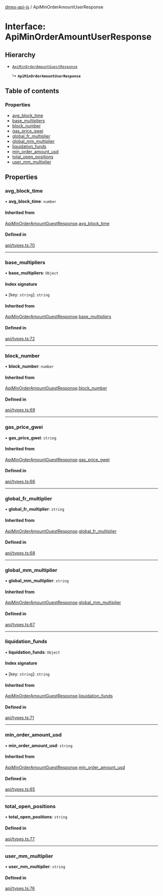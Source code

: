 [dmex-api-js](../README.md) / ApiMinOrderAmountUserResponse

# Interface: ApiMinOrderAmountUserResponse

## Hierarchy

- [`ApiMinOrderAmountGuestResponse`](ApiMinOrderAmountGuestResponse.md)

  ↳ **`ApiMinOrderAmountUserResponse`**

## Table of contents

### Properties

- [avg\_block\_time](ApiMinOrderAmountUserResponse.md#avg_block_time)
- [base\_multipliers](ApiMinOrderAmountUserResponse.md#base_multipliers)
- [block\_number](ApiMinOrderAmountUserResponse.md#block_number)
- [gas\_price\_gwei](ApiMinOrderAmountUserResponse.md#gas_price_gwei)
- [global\_fr\_multiplier](ApiMinOrderAmountUserResponse.md#global_fr_multiplier)
- [global\_mm\_multiplier](ApiMinOrderAmountUserResponse.md#global_mm_multiplier)
- [liquidation\_funds](ApiMinOrderAmountUserResponse.md#liquidation_funds)
- [min\_order\_amount\_usd](ApiMinOrderAmountUserResponse.md#min_order_amount_usd)
- [total\_open\_positions](ApiMinOrderAmountUserResponse.md#total_open_positions)
- [user\_mm\_multiplier](ApiMinOrderAmountUserResponse.md#user_mm_multiplier)

## Properties

### avg\_block\_time

• **avg\_block\_time**: `number`

#### Inherited from

[ApiMinOrderAmountGuestResponse](ApiMinOrderAmountGuestResponse.md).[avg_block_time](ApiMinOrderAmountGuestResponse.md#avg_block_time)

#### Defined in

[api/types.ts:70](https://github.com/dmex-app/node-api-js/blob/37c40d0/src/api/types.ts#L70)

___

### base\_multipliers

• **base\_multipliers**: `Object`

#### Index signature

▪ [key: `string`]: `string`

#### Inherited from

[ApiMinOrderAmountGuestResponse](ApiMinOrderAmountGuestResponse.md).[base_multipliers](ApiMinOrderAmountGuestResponse.md#base_multipliers)

#### Defined in

[api/types.ts:72](https://github.com/dmex-app/node-api-js/blob/37c40d0/src/api/types.ts#L72)

___

### block\_number

• **block\_number**: `number`

#### Inherited from

[ApiMinOrderAmountGuestResponse](ApiMinOrderAmountGuestResponse.md).[block_number](ApiMinOrderAmountGuestResponse.md#block_number)

#### Defined in

[api/types.ts:69](https://github.com/dmex-app/node-api-js/blob/37c40d0/src/api/types.ts#L69)

___

### gas\_price\_gwei

• **gas\_price\_gwei**: `string`

#### Inherited from

[ApiMinOrderAmountGuestResponse](ApiMinOrderAmountGuestResponse.md).[gas_price_gwei](ApiMinOrderAmountGuestResponse.md#gas_price_gwei)

#### Defined in

[api/types.ts:66](https://github.com/dmex-app/node-api-js/blob/37c40d0/src/api/types.ts#L66)

___

### global\_fr\_multiplier

• **global\_fr\_multiplier**: `string`

#### Inherited from

[ApiMinOrderAmountGuestResponse](ApiMinOrderAmountGuestResponse.md).[global_fr_multiplier](ApiMinOrderAmountGuestResponse.md#global_fr_multiplier)

#### Defined in

[api/types.ts:68](https://github.com/dmex-app/node-api-js/blob/37c40d0/src/api/types.ts#L68)

___

### global\_mm\_multiplier

• **global\_mm\_multiplier**: `string`

#### Inherited from

[ApiMinOrderAmountGuestResponse](ApiMinOrderAmountGuestResponse.md).[global_mm_multiplier](ApiMinOrderAmountGuestResponse.md#global_mm_multiplier)

#### Defined in

[api/types.ts:67](https://github.com/dmex-app/node-api-js/blob/37c40d0/src/api/types.ts#L67)

___

### liquidation\_funds

• **liquidation\_funds**: `Object`

#### Index signature

▪ [key: `string`]: `string`

#### Inherited from

[ApiMinOrderAmountGuestResponse](ApiMinOrderAmountGuestResponse.md).[liquidation_funds](ApiMinOrderAmountGuestResponse.md#liquidation_funds)

#### Defined in

[api/types.ts:71](https://github.com/dmex-app/node-api-js/blob/37c40d0/src/api/types.ts#L71)

___

### min\_order\_amount\_usd

• **min\_order\_amount\_usd**: `string`

#### Inherited from

[ApiMinOrderAmountGuestResponse](ApiMinOrderAmountGuestResponse.md).[min_order_amount_usd](ApiMinOrderAmountGuestResponse.md#min_order_amount_usd)

#### Defined in

[api/types.ts:65](https://github.com/dmex-app/node-api-js/blob/37c40d0/src/api/types.ts#L65)

___

### total\_open\_positions

• **total\_open\_positions**: `string`

#### Defined in

[api/types.ts:77](https://github.com/dmex-app/node-api-js/blob/37c40d0/src/api/types.ts#L77)

___

### user\_mm\_multiplier

• **user\_mm\_multiplier**: `string`

#### Defined in

[api/types.ts:76](https://github.com/dmex-app/node-api-js/blob/37c40d0/src/api/types.ts#L76)
